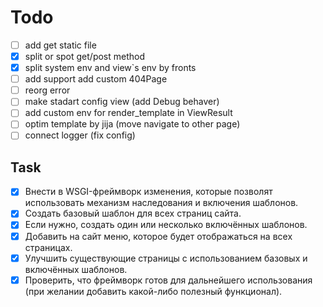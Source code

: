 # Todo

- [ ] add get static file
- [x] split or spot get/post method
- [x] split system env and view`s env by fronts
- [ ] add support add custom 404Page
- [ ] reorg error  
- [ ] make stadart config view (add Debug behaver)
- [ ] add custom env for render_template in ViewResult
- [ ] optim template by jija (move navigate to other page)
- [ ] connect logger (fix config)

## Task

- [x] Внести в WSGI-фреймворк изменения, которые позволят использовать механизм
        наследования и включения шаблонов.
- [x] Создать базовый шаблон для всех страниц сайта.
- [x] Если нужно, создать один или несколько включённых шаблонов.
- [x] Добавить на сайт меню, которое будет отображаться на всех страницах.
- [x] Улучшить существующие страницы с использованием базовых и включённых шаблонов.
- [x] Проверить, что фреймворк готов для дальнейшего использования
    (при желании добавить какой-либо полезный функционал).
